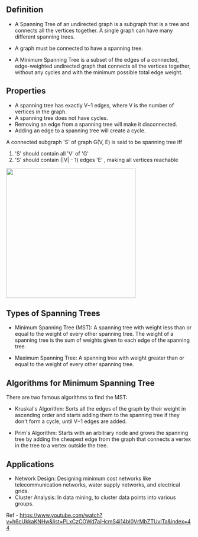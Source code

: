 ## Definition

- A Spanning Tree of an undirected graph is a subgraph that is a tree and connects all the vertices together. A single graph can have many different spanning trees.

- A graph must be connected to have a spanning tree.

- A Minimum Spanning Tree is a subset of the edges of a connected, edge-weighted undirected graph that connects all the vertices together, without any cycles and with the minimum possible total edge weight.

## Properties

- A spanning tree has exactly V−1 edges, where V is the number of vertices in the graph.
- A spanning tree does not have cycles.
- Removing an edge from a spanning tree will make it disconnected.
- Adding an edge to a spanning tree will create a cycle.

A connected subgraph 'S' of graph G(V, E) is said to be spanning tree iff
1. 'S' should contain all 'V' of 'G'
2. 'S' should contain (|V| - 1) edges 'E' , making all vertices reachable
 
<img src="https://github.com/devashree-shukla/DSAlgoExpedition/assets/38584944/abfeca61-856e-4123-8fd3-1a9929787e89" width="350">

## Types of Spanning Trees

- Minimum Spanning Tree (MST): 
    A spanning tree with weight less than or equal to the weight of every other spanning tree. The weight of a spanning tree is the sum of weights given to each edge of the spanning tree.

- Maximum Spanning Tree: 
    A spanning tree with weight greater than or equal to the weight of every other spanning tree.

## Algorithms for Minimum Spanning Tree

There are two famous algorithms to find the MST:

- Kruskal's Algorithm: 
    Sorts all the edges of the graph by their weight in ascending order and starts adding them to the spanning tree if they don't form a cycle, until V−1 edges are added.

- Prim's Algorithm: 
    Starts with an arbitrary node and grows the spanning tree by adding the cheapest edge from the graph that connects a vertex in the tree to a vertex outside the tree.

## Applications

- Network Design: Designing minimum cost networks like telecommunication networks, water supply networks, and electrical grids.
- Cluster Analysis: In data mining, to cluster data points into various groups.

Ref - https://www.youtube.com/watch?v=h6cUkkaKNHw&list=PLxCzCOWd7aiHcmS4i14bI0VrMbZTUvlTa&index=44
